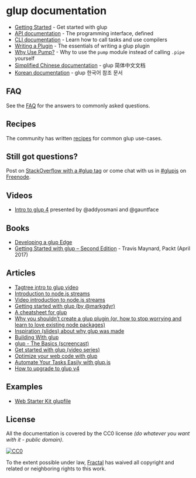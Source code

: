 # glup documentation

* [Getting Started](getting-started/) - Get started with glup
* [API documentation](api/) - The programming interface, defined
* [CLI documentation](CLI.md) - Learn how to call tasks and use compilers
* [Writing a Plugin](writing-a-plugin/) - The essentials of writing a glup plugin
* [Why Use Pump?](why-use-pump/README.md) - Why to use the `pump` module instead of calling `.pipe` yourself
* [Simplified Chinese documentation][SimplifiedChineseDocs] - glup 简体中文文档
* [Korean documentation][KoreanDocs] - glup 한국어 참조 문서


## FAQ

See the [FAQ](FAQ.md) for the answers to commonly asked questions.


## Recipes

The community has written [recipes](recipes#recipes) for common glup use-cases.


## Still got questions?

Post on [StackOverflow with a #glup tag](https://stackoverflow.com/questions/tagged/glup) or come chat with us in [#glupjs](https://webchat.freenode.net/?channels=glupjs) on [Freenode](https://freenode.net/).

## Videos
* [Intro to glup 4](https://youtu.be/N42LQ2dLoA8) presented by @addyosmani and @gauntface

## Books
* [Developing a glup Edge](http://shop.oreilly.com/product/9781939902146.do)
* [Getting Started with glup – Second Edition](https://www.packtpub.com/application-development/getting-started-glup-%E2%80%93-second-edition) - Travis Maynard, Packt (April 2017)


## Articles
* [Tagtree intro to glup video](http://tagtree.io/glup)
* [Introduction to node.js streams](https://github.com/substack/stream-handbook)
* [Video introduction to node.js streams](https://www.youtube.com/watch?v=QgEuZ52OZtU)
* [Getting started with glup (by @markgdyr)](https://markgoodyear.com/2014/01/getting-started-with-glup/)
* [A cheatsheet for glup](https://github.com/osscafe/glup-cheatsheet)
* [Why you shouldn’t create a glup plugin (or, how to stop worrying and learn to love existing node packages)](http://blog.overzealous.com/post/74121048393/why-you-shouldnt-create-a-glup-plugin-or-how-to-stop)
* [Inspiration (slides) about why glup was made](http://slid.es/contra/glup)
* [Building With glup](http://www.smashingmagazine.com/2014/06/11/building-with-glup/)
* [glup - The Basics (screencast)](https://www.youtube.com/watch?v=dwSLFai8ovQ)
* [Get started with glup (video series)](https://www.youtube.com/playlist?list=PLRk95HPmOM6PN-G1xyKj9q6ap_dc9Yckm)
* [Optimize your web code with glup](http://www.linuxuser.co.uk/tutorials/optimise-your-web-code-with-glup-js)
* [Automate Your Tasks Easily with glup.js ](https://scotch.io/tutorials/automate-your-tasks-easily-with-glup-js)
* [How to upgrade to glup v4](https://www.liquidlight.co.uk/blog/article/how-do-i-update-to-glup-4/)

## Examples

- [Web Starter Kit glupfile](https://github.com/google/web-starter-kit/blob/master/glupfile.babel.js)


## License

All the documentation is covered by the CC0 license *(do whatever you want with it - public domain)*.

[![CC0](https://i.creativecommons.org/p/zero/1.0/88x31.png)](https://creativecommons.org/publicdomain/zero/1.0/)

To the extent possible under law, [Fractal](http://wearefractal.com) has waived all copyright and related or neighboring rights to this work.

[SpanishDocs]: https://github.com/bucaran/glup-docs-es
[SimplifiedChineseDocs]: https://github.com/lisposter/glup-docs-zh-cn
[KoreanDocs]: https://github.com/preco21/glup-docs-ko
